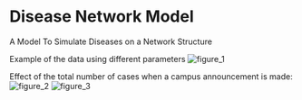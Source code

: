 # Disease Network Model
A Model To Simulate Diseases on a Network Structure

Example of the data using different parameters
![figure_1](https://cloud.githubusercontent.com/assets/6295292/16139457/83aab31a-3415-11e6-8ab2-714b55546331.png)

Effect of the total number of cases when a campus announcement is made:
![figure_2](https://cloud.githubusercontent.com/assets/6295292/16139460/85b03c70-3415-11e6-9a0a-ace6582f44a4.png)
![figure_3](https://cloud.githubusercontent.com/assets/6295292/16139461/8729b1da-3415-11e6-9fd8-36c9f6471743.png)
